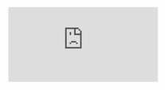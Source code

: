 ![image](https://forum.lazarus.freepascal.org/index.php?PHPSESSID=5gklas5u1dt92budcvjl2kkcl1&action=dlattach;topic=49169.0;attach=36264;image)
